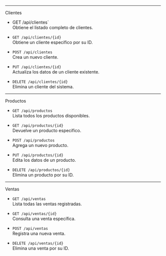   ---------------------------------------------
  Clientes

- GET /api/clientes`  
  Obtiene el listado completo de clientes.

- `GET /api/clientes/{id}`  
  Obtiene un cliente específico por su ID.

- `POST /api/clientes`  
  Crea un nuevo cliente.

- `PUT /api/clientes/{id}`  
  Actualiza los datos de un cliente existente.

- `DELETE /api/clientes/{id}`  
  Elimina un cliente del sistema.

 ---------------------------------------------

 Productos

- `GET /api/productos`  
  Lista todos los productos disponibles.

- `GET /api/productos/{id}`  
  Devuelve un producto específico.

- `POST /api/productos`  
  Agrega un nuevo producto.

- `PUT /api/productos/{id}`  
  Edita los datos de un producto.

- `DELETE /api/productos/{id}`  
  Elimina un producto por su ID.

 ---------------------------------------------

  Ventas

- `GET /api/ventas`  
  Lista todas las ventas registradas.

- `GET /api/ventas/{id}`  
  Consulta una venta específica.

- `POST /api/ventas`  
  Registra una nueva venta.

- `DELETE /api/ventas/{id}`  
  Elimina una venta por su ID.
  
